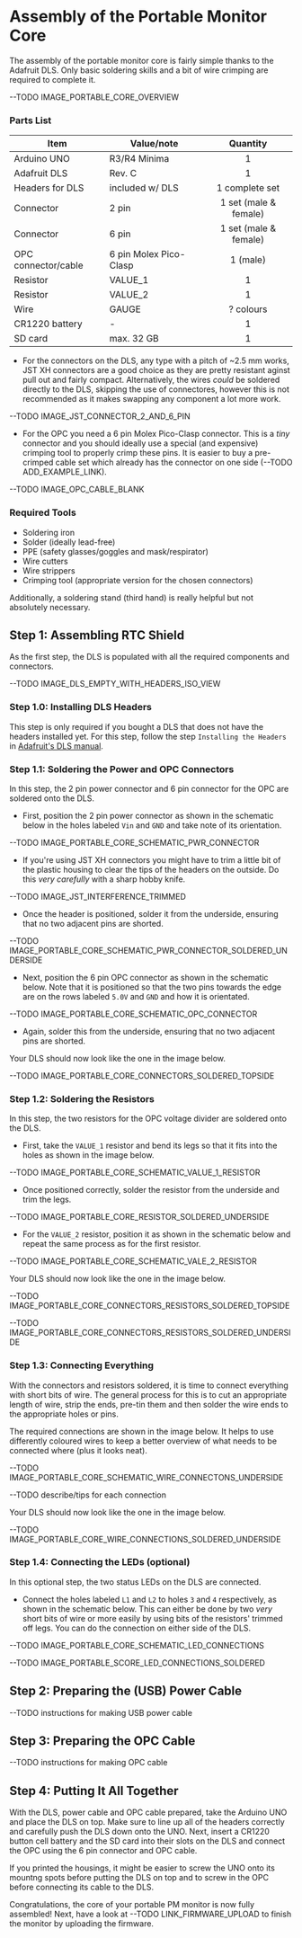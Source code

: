 # Assembly of the Portable Monitor Core

The assembly of the portable monitor core is fairly simple thanks to the Adafruit DLS. Only basic soldering skills and a bit of wire crimping are required to complete it.

--TODO IMAGE_PORTABLE_CORE_OVERVIEW

### Parts List

| Item                     | Value/note             | Quantity              |
| ------------------------ | ---------------------- | :-------------------: |
| Arduino UNO              | R3/R4 Minima           | 1                     |
| Adafruit DLS             | Rev. C                 | 1                     |
| Headers for DLS          | included w/ DLS        | 1 complete set        |
| Connector                | 2 pin                  | 1 set (male & female) |
| Connector                | 6 pin                  | 1 set (male & female) |
| OPC connector/cable      | 6 pin Molex Pico-Clasp | 1 (male)              |
| Resistor                 | VALUE_1                | 1                     |
| Resistor                 | VALUE_2                | 1                     |
| Wire                     | GAUGE                  | ? colours             |
| CR1220 battery           | -                      | 1                     |
| SD card                  | max. 32 GB             | 1                     |

- For the connectors on the DLS, any type with a pitch of ~2.5 mm works, JST XH connectors are a good choice as they are pretty resistant aginst pull out and fairly compact. Alternatively, the wires _could_ be soldered directly to the DLS, skipping the use of connectores, however this is not recommended as it makes swapping any component a lot more work.

--TODO IMAGE_JST_CONNECTOR_2_AND_6_PIN

- For the OPC you need a 6 pin Molex Pico-Clasp connector. This is a _tiny_ connector and you should ideally use a special (and expensive) crimping tool to properly crimp these pins. It is easier to buy a pre-crimped cable set which already has the connector on one side (--TODO ADD_EXAMPLE_LINK).

--TODO IMAGE_OPC_CABLE_BLANK

### Required Tools

- Soldering iron
- Solder (ideally lead-free)
- PPE (safety glasses/goggles and mask/respirator)
- Wire cutters
- Wire strippers
- Crimping tool (appropriate version for the chosen connectors)

Additionally, a soldering stand (third hand) is really helpful but not absolutely necessary.

## Step 1: Assembling RTC Shield

As the first step, the DLS is populated with all the required components and connectors. 

--TODO IMAGE_DLS_EMPTY_WITH_HEADERS_ISO_VIEW

### Step 1.0: Installing DLS Headers

This step is only required if you bought a DLS that does not have the headers installed yet. For this step, follow the step `Installing the Headers` in [Adafruit's DLS manual](https://cdn-learn.adafruit.com/downloads/pdf/adafruit-data-logger-shield.pdf).

### Step 1.1: Soldering the Power and OPC Connectors

In this step, the 2 pin power connector and 6 pin connector for the OPC are soldered onto the DLS. 

- First, position the 2 pin power connector as shown in the schematic below in the holes labeled `Vin` and `GND` and take note of its orientation. 

--TODO IMAGE_PORTABLE_CORE_SCHEMATIC_PWR_CONNECTOR

- If you're using JST XH connectors you might have to trim a little bit of the plastic housing to clear the tips of the headers on the outside. Do this _very carefully_ with a sharp hobby knife.

--TODO IMAGE_JST_INTERFERENCE_TRIMMED

- Once the header is positioned, solder it from the underside, ensuring that no two adjacent pins are shorted.

--TODO IMAGE_PORTABLE_CORE_SCHEMATIC_PWR_CONNECTOR_SOLDERED_UNDERSIDE

- Next, position the 6 pin OPC connector as shown in the schematic below. Note that it is positioned so that the two pins towards the edge are on the rows labeled `5.0V` and `GND` and how it is orientated.

--TODO IMAGE_PORTABLE_CORE_SCHEMATIC_OPC_CONNECTOR

- Again, solder this from the underside, ensuring that no two adjacent pins are shorted.

Your DLS should now look like the one in the image below.

--TODO IMAGE_PORTABLE_CORE_CONNECTORS_SOLDERED_TOPSIDE

### Step 1.2: Soldering the Resistors

In this step, the two resistors for the OPC voltage divider are soldered onto the DLS.

- First, take the `VALUE_1` resistor and bend its legs so that it fits into the holes as shown in the image below.

--TODO IMAGE_PORTABLE_CORE_SCHEMATIC_VALUE_1_RESISTOR

- Once positioned correctly, solder the resistor from the underside and trim the legs.

--TODO IMAGE_PORTABLE_CORE_RESISTOR_SOLDERED_UNDERSIDE

- For the `VALUE_2` resistor, position it as shown in the schematic below and repeat the same process as for the first resistor.

--TODO IMAGE_PORTABLE_CORE_SCHEMATIC_VALE_2_RESISTOR

Your DLS should now look like the one in the image below.

--TODO IMAGE_PORTABLE_CORE_CONNECTORS_RESISTORS_SOLDERED_TOPSIDE

--TODO IMAGE_PORTABLE_CORE_CONNECTORS_RESISTORS_SOLDERED_UNDERSIDE

### Step 1.3: Connecting Everything

With the connectors and resistors soldered, it is time to connect everything with short bits of wire. The general process for this is to cut an appropriate length of wire, strip the ends, pre-tin them and then solder the wire ends to the appropriate holes or pins.

The required connections are shown in the image below. It helps to use differently coloured wires to keep a better overview of what needs to be connected where (plus it looks neat).

--TODO IMAGE_PORTABLE_CORE_SCHEMATIC_WIRE_CONNECTONS_UNDERSIDE

--TODO describe/tips for each connection

Your DLS should now look like the one in the image below.

--TODO IMAGE_PORTABLE_CORE_WIRE_CONNECTIONS_SOLDERED_UNDERSIDE

### Step 1.4: Connecting the LEDs (optional)

In this optional step, the two status LEDs on the DLS are connected.

- Connect the holes labeled `L1` and `L2` to holes `3` and `4` respectively, as shown in the schematic below. This can either be done by two _very_ short bits of wire or more easily by using bits of the resistors' trimmed off legs. You can do the connection on either side of the DLS.

--TODO IMAGE_PORTABLE_CORE_SCHEMATIC_LED_CONNECTIONS

--TODO IMAGE_PORTABLE_SCORE_LED_CONNECTIONS_SOLDERED

## Step 2: Preparing the (USB) Power Cable

--TODO instructions for making USB power cable

## Step 3: Preparing the OPC Cable

--TODO instructions for making OPC cable

## Step 4: Putting It All Together

With the DLS, power cable and OPC cable prepared, take the Arduino UNO and place the DLS on top. Make sure to line up all of the headers correctly and carefully push the DLS down onto the UNO. Next, insert a CR1220 button cell battery and the SD card into their slots on the DLS and connect the OPC using the 6 pin connector and OPC cable.

If you printed the housings, it might be easier to screw the UNO onto its mountng spots before putting the DLS on top and to screw in the OPC before connecting its cable to the DLS.

Congratulations, the core of your portable PM monitor is now fully assembled! Next, have a look at --TODO LINK_FIRMWARE_UPLOAD to finish the monitor by uploading the firmware.
